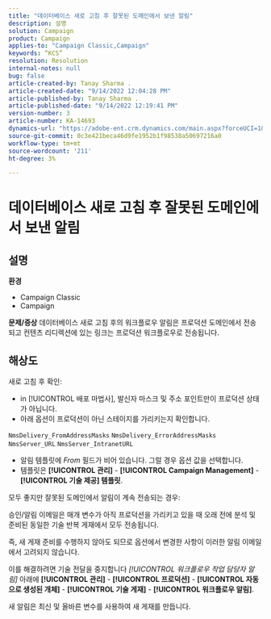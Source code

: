 ```yaml
---
title: "데이터베이스 새로 고침 후 잘못된 도메인에서 보낸 알림"
description: 설명
solution: Campaign
product: Campaign
applies-to: "Campaign Classic,Campaign"
keywords: “KCS”
resolution: Resolution
internal-notes: null
bug: false
article-created-by: Tanay Sharma .
article-created-date: "9/14/2022 12:04:28 PM"
article-published-by: Tanay Sharma .
article-published-date: "9/14/2022 12:19:41 PM"
version-number: 3
article-number: KA-14693
dynamics-url: "https://adobe-ent.crm.dynamics.com/main.aspx?forceUCI=1&pagetype=entityrecord&etn=knowledgearticle&id=a95eeb5e-2534-ed11-9db1-002248086735"
source-git-commit: 0c3e421beca46d9fe1952b1f98538a50697216a0
workflow-type: tm+mt
source-wordcount: '211'
ht-degree: 3%

---
```


# 데이터베이스 새로 고침 후 잘못된 도메인에서 보낸 알림

## 설명

<b>환경</b>
- Campaign Classic
- Campaign



<b>문제/증상</b>
데이터베이스 새로 고침 후의 워크플로우 알림은 프로덕션 도메인에서 전송되고 컨텐츠 리디렉션에 있는 링크는 프로덕션 워크플로우로 전송됩니다.


## 해상도


새로 고침 후 확인:

- in [!UICONTROL 배포 마법사], 발신자 마스크 및 주소 포인트만이 프로덕션 상태가 아닙니다.
- 아래 옵션이 프로덕션이 아닌 스테이지를 가리키는지 확인합니다.


`NmsDelivery_FromAddressMasks`
`NmsDelivery_ErrorAddressMasks`
`NmsServer_URL`
`NmsServer_IntranetURL`



- 알림 템플릿에 *From* 필드가 비어 있습니다. 그럴 경우 옵션 값을 선택합니다.
- 템플릿은 <b>[!UICONTROL 관리]</b> - <b>[!UICONTROL Campaign Management]</b> - <b>[!UICONTROL 기술 제공] 템플릿</b>.




모두 좋지만 잘못된 도메인에서 알림이 계속 전송되는 경우:

승인/알림 이메일은 매개 변수가 아직 프로덕션을 가리키고 있을 때 오래 전에 분석 및 준비된 동일한 기술 반복 게재에서 모두 전송됩니다.

즉, 새 게재 준비를 수행하지 않아도 되므로 옵션에서 변경한 사항이 이러한 알림 이메일에서 고려되지 않습니다.

이를 해결하려면 기술 전달을 중지합니다 *[!UICONTROL 워크플로우 작업 담당자 알림]* 아래에 <b>[!UICONTROL 관리]</b> - <b>[!UICONTROL 프로덕션]</b> - <b>[!UICONTROL 자동으로 생성된 개체]</b> - <b>[!UICONTROL 기술 게재]</b> - <b>[!UICONTROL 워크플로우 알림]</b>.

새 알림은 최신 및 올바른 변수를 사용하여 새 게재를 만듭니다.


